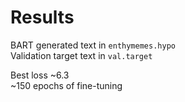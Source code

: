 # Results

BART generated text in `enthymemes.hypo` <br>
Validation target text in `val.target`

Best loss ~6.3 <br>
~150 epochs of fine-tuning
